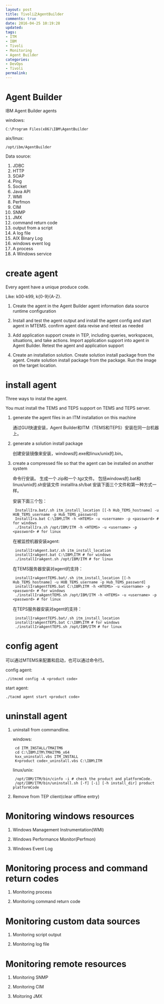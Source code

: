 ```yaml
---
layout: post
title: Tivoli之AgentBuilder
comments: true
date: 2016-04-25 10:19:28
updated:
tags:
- ITM
- IBM
- Tivoli
- Monitoring
- Agent Builder
categories:
- DevOps
- Tivoli
permalink:
---
```


# Agent Builder

IBM Agent Builder agents

windows:

    C:\Program Files(x86)\IBM\AgentBuilder

aix/linux:

    /opt/ibm/AgentBuilder

Data source:
1. JDBC
2. HTTP
3. SOAP
4. Ping
5. Socket
6. Java API
7. WMI
8. Perfmon
9. CIM
10. SNMP
11. JMX
12. command return code
13. output from a script
14. A log file
15. AIX Binary Log
16. windows event log
17. A process
18. A Windows service

# create agent

Every agent have a unique produce code.

Like: k00-k99, k{0-9}{A-Z}.

1. Create the agent in the Agent Builder
    agent information
    data source
    runtime configuration

2. Install and test the agent
    output and install the agent
    config and start agent in MTEMS.
    confirm agent data
    revise and retest as needed

3. Add application support
    create in TEP, including queries, workspaces, situations, and take actions.
    Import application support into agent in Agent Builder.
    Retest the agent and application support

4. Create an installation solution.
    Create solution install package from the agent.
    Create solution install package from the package.
    Run the image on the target location.

# install agent

Three ways to instal the agent.

You must install the TEMS and TEPS support on TEMS and TEPS server.

1. generate the agent files in an ITM installation on this machine

    通过GUI快速安装，Agent Builder和ITM（TEMS和TEPS）安装在同一台机器上。

2. generate a solution install package

    创建安装镜像来安装，windows的.exe和linux/unix的.bin。

3. create a compressed file so that the agent can be installed on another system

    命令行安装。
    生成一个.zip和一个.tgz文件。
    包括windows的.bat和linux/unix的.sh安装文件
    installIra.sh/bat 安装下面三个文件和第一种方式一样。

    安装下面三个包：

        InstallIra.bat/.sh itm_install_location [[-h Hub_TEMS_hostname] -u HUB_TEMS_username -p Hub_TEMS_password]
        InstallIra.bat C:\IBM\ITM -h <HTEMS> -u <username> -p <password> # for windows
        ./InstallIra.sh /opt/IBM/ITM -h <HTEMS> -u <username> -p <password> # for linux

    在被监控机器安装agent:

        installIraAgent.bat/.sh itm_install_location
        installIraAgent.bat C:\IBM\ITM # for windows
        ./installIraAgent.sh /opt/IBM/ITM # for linux

    在TEMS服务器安装对agent的支持：

        installIraAgentTEMS.bat/.sh itm_install_location [[-h Hub_TEMS_hostname] -u HUB_TEMS_username -p Hub_TEMS_password]
        installIraAgentTEMS.bat C:\IBM\ITM -h <HTEMS> -u <username> -p <password> # for windows
        ./installIraAgentTEMS.sh /opt/IBM/ITM -h <HTEMS> -u <username> -p <password> # for linux

    在TEPS服务器安装对agent的支持：

        installIraAgentTEPS.bat/.sh itm_install_location
        installIraAgentTEPS.bat C:\IBM\ITM # for windows
        ./installIraAgentTEPS.sh /opt/IBM/ITM # for linux

# config agent

可以通过MTEMS来配置和启动，也可以通过命令行。

config agent:

    ./itmcmd config -A <product code>

start agent:

    ./tacmd agent start <product code>

# uninstall agent

1. uninstall from commandline.

    windows:

        cd ITM_INSTALL/TMAITM6
        cd C:\IBM\ITM\TMAITM6_x64
        kxx_uninstall.vbs ITM_INSTALL
        K<product code>_uninstall.vbs C:\IBM\ITM

    linux/unix:

        /opt/IBM/ITM/bin/cinfo -i # check the product and platformCode.
        /opt/IBM/ITM/bin/uninstall.sh [-f] [-i] [-h install_dir] product platformCode

2. Remove from TEP client(clear offline entry)

# Monitoring windows resources

1. Windows Management Instrumentation(WMI)

2. Windows Performance Monitor(Perfmon)

3. Windows Event Log

# Monitoring process and command return codes

1. Monitoring process

2. Monitoring command return code

# Monitoring custom data sources

1. Monitoring script output

2. Monitoring log file

# Monitoring remote resources

1. Monitoring SNMP

2. Monitoring CIM

3. Moitoring JMX

